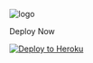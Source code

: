 ![logo](https://telegra.ph/file/de993c9da42434e44fdb3.jpg)

Deploy Now

<p align="left"><a href="https://heroku.com/deploy?template=https://github.com/abu38/NamikaZe/tree/sql-extended"> <img src="https://www.herokucdn.com/deploy/button.svg" alt="Deploy to Heroku" /></a></p>
